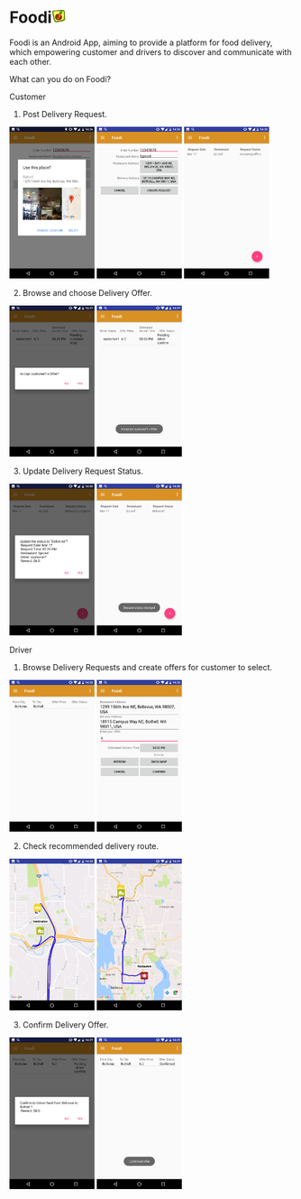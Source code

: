 # Foodi<img width="5%" src="/app/src/main/res/mipmap-hdpi/ic_launcher.png" title="Foodi"/>

Foodi is an Android App, aiming to provide a platform for food delivery, which empowering customer and drivers to discover and communicate with each other.


What can you do on Foodi?

Customer
1. Post Delivery Request.
<div align="left">
<img width="30%" src="/Screenshots/Screenshot_20170317-142620.png" title="Select Restaurant"/>
<img width="30%" src="/Screenshots/Screenshot_20170317-142648.png" title="Create Delivery Request"/>
<img width="30%" src="/Screenshots/Screenshot_20170317-142808.png" title="My Delivery Request"/>
</div>


2. Browse and choose Delivery Offer.
<div align="left">
<img width="30%" src="/Screenshots/Screenshot_20170317-142932.png" title="Accept Driver's Offer"/>
<img width="30%" src="/Screenshots/Screenshot_20170317-142937.png" title="Check Delivery Offers"/>
</div>

3. Update Delivery Request Status.
<div align="left">
<img width="30%" src="/Screenshots/Screenshot_20170317-143005.png" title="Update Delivery Request Status"/>
<img width="30%" src="/Screenshots/Screenshot_20170317-143009.png" title="Check Updated Delivery Request Status"/>
</div>



Driver
1. Browse Delivery Requests and create offers for customer to select.
<div align="left">
<img width="30%" src="/Screenshots/Screenshot_20170317-142819.png" title="View Delivery Requests"/>
<img width="30%" src="/Screenshots/Screenshot_20170317-142834.png" title="Input Delivery Offer Info"/>
</div>


2. Check recommended delivery route.
<div align="left">
<img width="30%" src="/Screenshots/Screenshot_20170317-142849.png" title="View Recommended Delivery Route"/>
<img width="30%" src="/Screenshots/Screenshot_20170317-142902.png" title="View Recommended Delivery Route"/>
</div>

3. Confirm Delivery Offer.
<div align="left">
<img width="30%" src="/Screenshots/Screenshot_20170317-142947.png" title="Confirm Delivery Offer"/>
<img width="30%" src="/Screenshots/Screenshot_20170317-142952.png" title="Confirm Delivery Offer"/>
</div>
